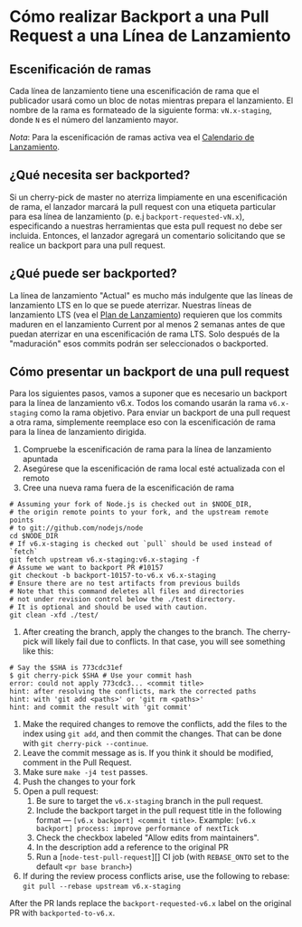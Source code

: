 # Cómo realizar Backport a una Pull Request a una Línea de Lanzamiento

## Escenificación de ramas

Cada línea de lanzamiento tiene una escenificación de rama que el publicador usará como un bloc de notas mientras prepara el lanzamiento. El nombre de la rama es formateado de la siguiente forma: `vN.x-staging`, donde `N` es el número del lanzamiento mayor.

*Nota*: Para la escenificación de ramas activa vea el [Calendario de Lanzamiento](https://github.com/nodejs/Release#release-schedule1).

## ¿Qué necesita ser backported?

Si un cherry-pick de master no aterriza limpiamente en una escenificación de rama, el lanzador marcará la pull request con una etiqueta particular para esa línea de lanzamiento (p. e.j `backport-requested-vN.x`), especificando a nuestras herramientas que esta pull request no debe ser incluida. Entonces, el lanzador agregará un comentario solicitando que se realice un backport para una pull request.

## ¿Qué puede ser backported?

La línea de lanzamiento "Actual" es mucho más indulgente que las líneas de lanzamiento LTS en lo que se puede aterrizar. Nuestras líneas de lanzamiento LTS (vea el [Plan de Lanzamiento](https://github.com/nodejs/Release#release-plan)) requieren que los commits maduren en el lanzamiento Current por al menos 2 semanas antes de que puedan aterrizar en una escenificación de rama LTS. Solo después de la "maduración" esos commits podrán ser seleccionados o backported.

## Cómo presentar un backport de una pull request

Para los siguientes pasos, vamos a suponer que es necesario un backport para la línea de lanzamiento v6.x. Todos los comando usarán la rama `v6.x-staging` como la rama objetivo. Para enviar un backport de una pull request a otra rama, simplemente reemplace eso con la escenificación de rama para la línea de lanzamiento dirigida.

1. Compruebe la escenificación de rama para la línea de lanzamiento apuntada
2. Asegúrese que la escenificación de rama local esté actualizada con el remoto
3. Cree una nueva rama fuera de la escenificación de rama

```shell
# Assuming your fork of Node.js is checked out in $NODE_DIR,
# the origin remote points to your fork, and the upstream remote points
# to git://github.com/nodejs/node
cd $NODE_DIR
# If v6.x-staging is checked out `pull` should be used instead of `fetch`
git fetch upstream v6.x-staging:v6.x-staging -f
# Assume we want to backport PR #10157
git checkout -b backport-10157-to-v6.x v6.x-staging
# Ensure there are no test artifacts from previous builds
# Note that this command deletes all files and directories
# not under revision control below the ./test directory.
# It is optional and should be used with caution.
git clean -xfd ./test/
```

1. After creating the branch, apply the changes to the branch. The cherry-pick will likely fail due to conflicts. In that case, you will see something like this:

```shell
# Say the $SHA is 773cdc31ef
$ git cherry-pick $SHA # Use your commit hash
error: could not apply 773cdc3... <commit title>
hint: after resolving the conflicts, mark the corrected paths
hint: with 'git add <paths>' or 'git rm <paths>'
hint: and commit the result with 'git commit'
```

1. Make the required changes to remove the conflicts, add the files to the index using `git add`, and then commit the changes. That can be done with `git cherry-pick --continue`.
2. Leave the commit message as is. If you think it should be modified, comment in the Pull Request.
3. Make sure `make -j4 test` passes.
4. Push the changes to your fork
5. Open a pull request: 
    1. Be sure to target the `v6.x-staging` branch in the pull request.
    2. Include the backport target in the pull request title in the following format — `[v6.x backport] <commit title>`. Example: `[v6.x backport] process: improve performance of nextTick`
    3. Check the checkbox labeled "Allow edits from maintainers".
    4. In the description add a reference to the original PR
    5. Run a [`node-test-pull-request`][] CI job (with `REBASE_ONTO` set to the default `<pr base branch>`)
6. If during the review process conflicts arise, use the following to rebase: `git pull --rebase upstream v6.x-staging`

After the PR lands replace the `backport-requested-v6.x` label on the original PR with `backported-to-v6.x`.